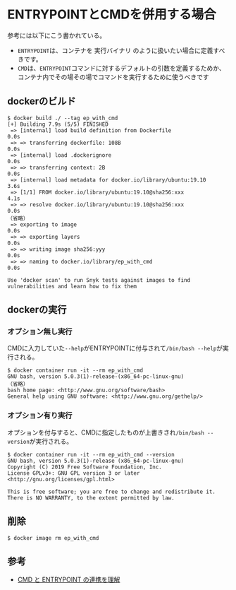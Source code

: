 # ENTRYPOINTとCMDを併用する場合

参考には以下にこう書かれている。

- `ENTRYPOINT`は、コンテナを 実行バイナリ のように扱いたい場合に定義すべきです。
- `CMD`は、`ENTRYPOINT`コマンドに対するデフォルトの引数を定義するためか、コンテナ内でその場その場でコマンドを実行するために使うべきです

## dockerのビルド

```console
$ docker build ./ --tag ep_with_cmd
[+] Building 7.9s (5/5) FINISHED
 => [internal] load build definition from Dockerfile               0.0s
 => => transferring dockerfile: 108B                               0.0s
 => [internal] load .dockerignore                                  0.0s
 => => transferring context: 2B                                    0.0s
 => [internal] load metadata for docker.io/library/ubuntu:19.10    3.6s
 => [1/1] FROM docker.io/library/ubuntu:19.10@sha256:xxx           4.1s
 => => resolve docker.io/library/ubuntu:19.10@sha256:xxx           0.0s
（省略）
 => exporting to image                                             0.0s
 => => exporting layers                                            0.0s
 => => writing image sha256:yyy                                    0.0s
 => => naming to docker.io/library/ep_with_cmd                     0.0s

Use 'docker scan' to run Snyk tests against images to find vulnerabilities and learn how to fix them
```

## dockerの実行

### オプション無し実行

CMDに入力していた`--help`がENTRYPOINTに付与されて`/bin/bash --help`が実行される。

```console
$ docker container run -it --rm ep_with_cmd
GNU bash, version 5.0.3(1)-release-(x86_64-pc-linux-gnu)
（省略）
bash home page: <http://www.gnu.org/software/bash>
General help using GNU software: <http://www.gnu.org/gethelp/>
```

### オプション有り実行

オプションを付与すると、CMDに指定したものが上書きされ`/bin/bash --version`が実行される。

```console
$ docker container run -it --rm ep_with_cmd --version
GNU bash, version 5.0.3(1)-release (x86_64-pc-linux-gnu)
Copyright (C) 2019 Free Software Foundation, Inc.
License GPLv3+: GNU GPL version 3 or later <http://gnu.org/licenses/gpl.html>

This is free software; you are free to change and redistribute it.
There is NO WARRANTY, to the extent permitted by law.
```

## 削除

```console
$ docker image rm ep_with_cmd
```

## 参考

- [CMD と ENTRYPOINT の連携を理解](https://docs.docker.jp/engine/reference/builder.html#cmd-entrypoint)
